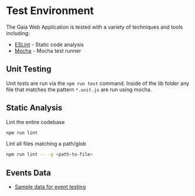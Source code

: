 # Test Environment

The Gaia Web Application is tested with a variety of techniques and tools including:

* [ESLint](http://eslint.org/) - Static code analysis
* [Mocha](https://github.com/mochajs/mocha) - Mocha test runner

## Unit Testing

Unit tests are run via the `npm run test` command. Inside of the lib folder any file that matches the pattern `*.unit.js` are run using mocha.

## Static Analysis

Lint the entire codebase
```bash
npm run lint
```

Lint all files matching a path/glob
```bash
npm run lint -- -g <path-to-file>
```

## Events Data

* [Sample data for event testing](events/README.md)
